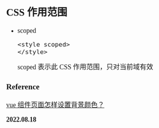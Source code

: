 <font size=4 face='楷体'>

## CSS 作用范围

- scoped
  ```csss
  <style scoped>
  </style>
  ```
  scoped 表示此 CSS 作用范围，只对当前域有效

### Reference

[vue 组件页面怎样设置背景颜色？](https://segmentfault.com/q/1010000016419814)

**2022.08.18**
